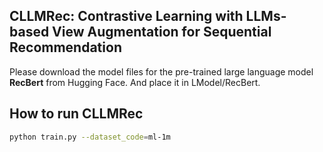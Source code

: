 ## CLLMRec: Contrastive Learning with LLMs-based View Augmentation for Sequential Recommendation

Please download the model files for the pre-trained large language model **RecBert** from Hugging Face.
And place it in LModel/RecBert.

## How to run CLLMRec

```bash
python train.py --dataset_code=ml-1m
```






